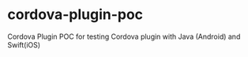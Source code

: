 # cordova-plugin-poc
Cordova Plugin POC for testing Cordova plugin with Java (Android) and Swift(iOS)
